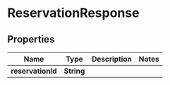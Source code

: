 # ReservationResponse

## Properties
| Name              | Type       | Description | Notes |
|-------------------|------------|-------------|-------|
| **reservationId** | **String** |             |       | 
